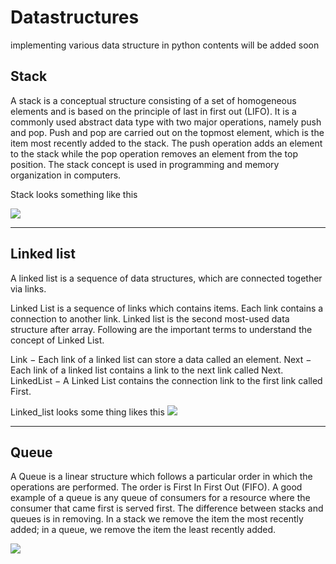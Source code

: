 # Datastructures
implementing various data structure in python
contents will be added soon 

## Stack
A stack is a conceptual structure consisting of a set of homogeneous elements and is based on the principle of last in first out (LIFO). It is a commonly used abstract data type with two major operations, namely push and pop. Push and pop are carried out on the topmost element, which is the item most recently added to the stack. The push operation adds an element to the stack while the pop operation removes an element from the top position. The stack concept is used in programming and memory organization in computers.


Stack looks something like this 


<img src='https://upload.wikimedia.org/wikipedia/commons/2/29/Data_stack.svg'>


***

## Linked list
A linked list is a sequence of data structures, which are connected together via links.

Linked List is a sequence of links which contains items. Each link contains a connection to another link. Linked list is the second most-used data structure after array. Following are the important terms to understand the concept of Linked List.

Link − Each link of a linked list can store a data called an element.
Next − Each link of a linked list contains a link to the next link called Next.
LinkedList − A Linked List contains the connection link to the first link called First.


Linked_list looks some thing likes this
<img src='https://media.geeksforgeeks.org/wp-content/cdn-uploads/gq/2013/03/Linkedlist.png'>
***
## Queue
A Queue is a linear structure which follows a particular order in which the operations are performed. The order is First In First Out (FIFO). A good example of a queue is any queue of consumers for a resource where the consumer that came first is served first. The difference between stacks and queues is in removing. In a stack we remove the item the most recently added; in a queue, we remove the item the least recently added.

<img src='https://upload.wikimedia.org/wikipedia/commons/thumb/5/52/Data_Queue.svg/450px-Data_Queue.svg.png'>
